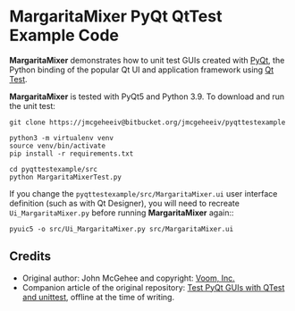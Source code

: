 # MargaritaMixer PyQt QtTest Example Code

**MargaritaMixer** demonstrates how to unit test GUIs created with [PyQt](https://doc.qt.io/qtforpython/), the
Python binding of the popular Qt UI and application framework using
[Qt Test](https://doc.qt.io/qt-5/qttest-index.html).

**MargaritaMixer** is tested with PyQt5 and Python 3.9. To download and run the unit test:

```
git clone https://jmcgeheeiv@bitbucket.org/jmcgeheeiv/pyqttestexample
```

```
python3 -m virtualenv venv
source venv/bin/activate
pip install -r requirements.txt
```

```
cd pyqttestexample/src
python MargaritaMixerTest.py
```

If you change the `pyqttestexample/src/MargaritaMixer.ui` user interface definition (such as with Qt Designer), you will need to recreate `Ui_MargaritaMixer.py` before running **MargaritaMixer** again::

```
pyuic5 -o src/Ui_MargaritaMixer.py src/MargaritaMixer.ui
```

## Credits
* Original author: John McGehee and copyright: [Voom, Inc.](http://www.voom.net)
* Companion article of the original repository: [Test PyQt GUIs with QTest and unittest](http://johnnado.com/pyqt-qtest-example), offline at the time of writing.